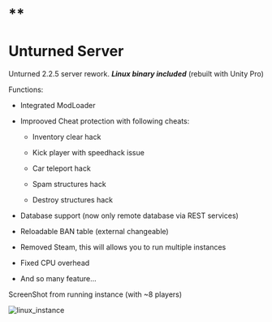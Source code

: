 **
=======
# Unturned Server

Unturned 2.2.5 server rework.
 ***Linux binary included***
 (rebuilt with Unity Pro)



Functions:

* Integrated ModLoader

* Improoved Cheat protection with following cheats:
  
  * Inventory clear hack
  
  * Kick player with speedhack issue
  
  * Car teleport hack
  * Spam structures hack

  * Destroy structures hack

* Database support (now only remote database via REST services)

* Reloadable BAN table (external changeable)

* Removed Steam, this will allows you to run multiple instances

* Fixed CPU overhead

* And so many feature...



ScreenShot from running instance (with ~8 players)

![linux_instance](https://cloud.githubusercontent.com/assets/2112862/5691029/f8f271d0-98b2-11e4-92b8-9212302d74fb.jpg)


